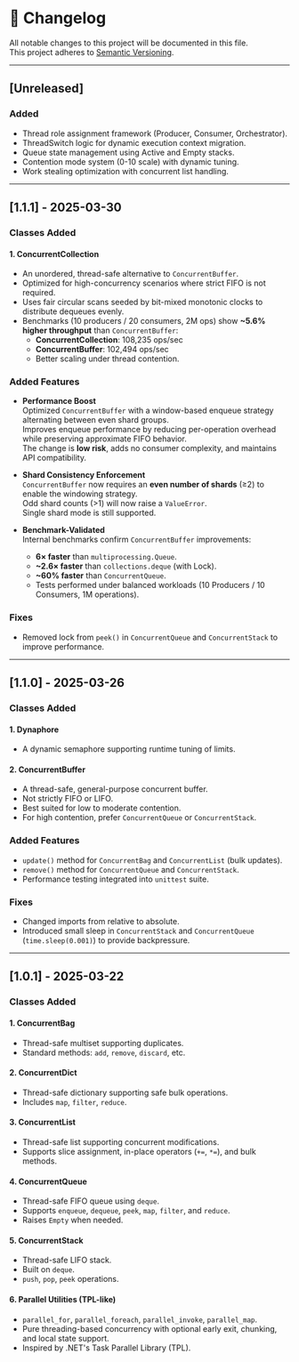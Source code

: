 # 📜 Changelog
All notable changes to this project will be documented in this file.  
This project adheres to [Semantic Versioning](https://semver.org/).

---

## [Unreleased]

### Added
- Thread role assignment framework (Producer, Consumer, Orchestrator).
- ThreadSwitch logic for dynamic execution context migration.
- Queue state management using Active and Empty stacks.
- Contention mode system (0-10 scale) with dynamic tuning.
- Work stealing optimization with concurrent list handling.

---

## [1.1.1] - 2025-03-30

### Classes Added

#### 1. ConcurrentCollection  
- An unordered, thread-safe alternative to `ConcurrentBuffer`.  
- Optimized for high-concurrency scenarios where strict FIFO is not required.  
- Uses fair circular scans seeded by bit-mixed monotonic clocks to distribute dequeues evenly.  
- Benchmarks (10 producers / 20 consumers, 2M ops) show **~5.6% higher throughput** than `ConcurrentBuffer`:  
    - **ConcurrentCollection**: 108,235 ops/sec  
    - **ConcurrentBuffer**: 102,494 ops/sec  
    - Better scaling under thread contention.

### Added Features

- **Performance Boost**  
    Optimized `ConcurrentBuffer` with a window-based enqueue strategy alternating between even shard groups.  
    Improves enqueue performance by reducing per-operation overhead while preserving approximate FIFO behavior.  
    The change is **low risk**, adds no consumer complexity, and maintains API compatibility.

- **Shard Consistency Enforcement**  
    `ConcurrentBuffer` now requires an **even number of shards** (≥2) to enable the windowing strategy.  
    Odd shard counts (>1) will now raise a `ValueError`.  
    Single shard mode is still supported.

- **Benchmark-Validated**  
    Internal benchmarks confirm `ConcurrentBuffer` improvements:
    - **6× faster** than `multiprocessing.Queue`.
    - **~2.6× faster** than `collections.deque` (with Lock).
    - **~60% faster** than `ConcurrentQueue`.
    - Tests performed under balanced workloads (10 Producers / 10 Consumers, 1M operations).

### Fixes
- Removed lock from `peek()` in `ConcurrentQueue` and `ConcurrentStack` to improve performance.

---

## [1.1.0] - 2025-03-26

### Classes Added

#### 1. Dynaphore  
- A dynamic semaphore supporting runtime tuning of limits.

#### 2. ConcurrentBuffer  
- A thread-safe, general-purpose concurrent buffer.  
- Not strictly FIFO or LIFO.  
- Best suited for low to moderate contention.  
- For high contention, prefer `ConcurrentQueue` or `ConcurrentStack`.

### Added Features
- `update()` method for `ConcurrentBag` and `ConcurrentList` (bulk updates).
- `remove()` method for `ConcurrentQueue` and `ConcurrentStack`.
- Performance testing integrated into `unittest` suite.
  
### Fixes
- Changed imports from relative to absolute.
- Introduced small sleep in `ConcurrentStack` and `ConcurrentQueue` (`time.sleep(0.001)`) to provide backpressure.

---

## [1.0.1] - 2025-03-22

### Classes Added

#### 1. ConcurrentBag  
- Thread-safe multiset supporting duplicates.  
- Standard methods: `add`, `remove`, `discard`, etc.

#### 2. ConcurrentDict  
- Thread-safe dictionary supporting safe bulk operations.  
- Includes `map`, `filter`, `reduce`.

#### 3. ConcurrentList  
- Thread-safe list supporting concurrent modifications.
- Supports slice assignment, in-place operators (`+=`, `*=`), and bulk methods.

#### 4. ConcurrentQueue  
- Thread-safe FIFO queue using `deque`.  
- Supports `enqueue`, `dequeue`, `peek`, `map`, `filter`, and `reduce`.  
- Raises `Empty` when needed.

#### 5. ConcurrentStack  
- Thread-safe LIFO stack.  
- Built on `deque`.  
- `push`, `pop`, `peek` operations.

#### 6. Parallel Utilities (TPL-like)  
- `parallel_for`, `parallel_foreach`, `parallel_invoke`, `parallel_map`.  
- Pure threading-based concurrency with optional early exit, chunking, and local state support.
- Inspired by .NET's Task Parallel Library (TPL).
